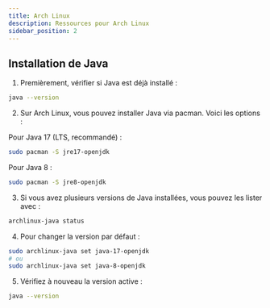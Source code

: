 ```yaml
---
title: Arch Linux
description: Ressources pour Arch Linux
sidebar_position: 2
---
```


## Installation de Java


1. Premièrement, vérifier si Java est déjà installé :
```bash
java --version
```

2. Sur Arch Linux, vous pouvez installer Java via pacman. Voici les options :

Pour Java 17 (LTS, recommandé) :

```bash
sudo pacman -S jre17-openjdk
```

Pour Java 8 :

```bash
sudo pacman -S jre8-openjdk
```

3. Si vous avez plusieurs versions de Java installées, vous pouvez les lister avec :

```bash
archlinux-java status
```

4. Pour changer la version par défaut :

```bash
sudo archlinux-java set java-17-openjdk
# ou
sudo archlinux-java set java-8-openjdk
```

5. Vérifiez à nouveau la version active :

```bash
java --version
```

